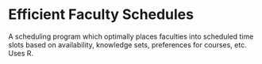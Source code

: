 # Efficient Faculty Schedules
A scheduling program which optimally places faculties into scheduled time slots based on availability, knowledge sets, preferences for courses, etc. Uses R. 
